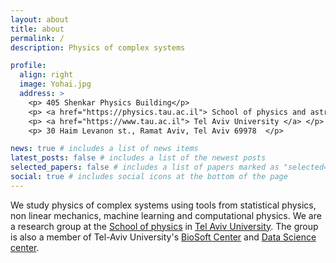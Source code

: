```yaml
---
layout: about
title: about
permalink: /
description: Physics of complex systems  

profile:
  align: right
  image: Yohai.jpg
  address: >
    <p> 405 Shenkar Physics Building</p>
    <p> <a href="https://physics.tau.ac.il"> School of physics and astronomy </a> </p>
    <p> <a href="https://www.tau.ac.il"> Tel Aviv University </a> </p>
    <p> 30 Haim Levanon st., Ramat Aviv, Tel Aviv 69978  </p>

news: true # includes a list of news items
latest_posts: false # includes a list of the newest posts
selected_papers: false # includes a list of papers marked as "selected={true}"
social: true # includes social icons at the bottom of the page
---
```


We study physics of complex systems using tools from statistical physics, non linear mechanics, machine learning and computational physics. We are a research group at the [School of physics](https://physics.tau.ac.il) in [Tel Aviv University](https://www.tau.ac.il).  The group is also a member of Tel-Aviv University's [BioSoft Center](https://www.biosoft.sites.tau.ac.il/) and [Data Science center](https://datascience.tau.ac.il/).


<!-- 
Link to your social media connections, too. This theme is set up to use [Font Awesome icons](http://fortawesome.github.io/Font-Awesome/){:target="\_blank"} and [Academicons](https://jpswalsh.github.io/academicons/){:target="\_blank"}, like the ones below. Add your Facebook, Twitter, LinkedIn, Google Scholar, or just disable all of them.
 -->
